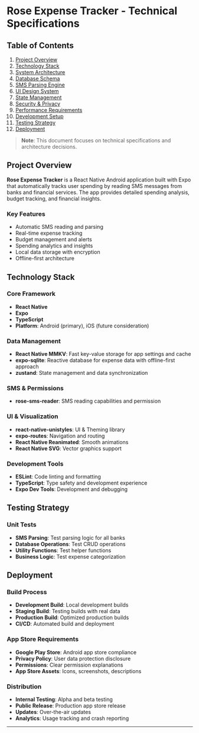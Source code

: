 # Rose Expense Tracker - Technical Specifications

## Table of Contents

1. [Project Overview](#project-overview)
2. [Technology Stack](#technology-stack)
3. [System Architecture](#system-architecture)
4. [Database Schema](#database-schema)
5. [SMS Parsing Engine](#sms-parsing-engine)
6. [UI Design System](#ui-design-system)
7. [State Management](#state-management)
8. [Security & Privacy](#security--privacy)
9. [Performance Requirements](#performance-requirements)
10. [Development Setup](#development-setup)
11. [Testing Strategy](#testing-strategy)
12. [Deployment](#deployment)

> **Note**: This document focuses on technical specifications and architecture decisions.

## Project Overview

**Rose Expense Tracker** is a React Native Android application built with Expo that automatically tracks user spending by reading SMS messages from banks and financial services. The app provides detailed spending analysis, budget tracking, and financial insights.

### Key Features

- Automatic SMS reading and parsing
- Real-time expense tracking
- Budget management and alerts
- Spending analytics and insights
- Local data storage with encryption
- Offline-first architecture

## Technology Stack

### Core Framework

- **React Native**
- **Expo**
- **TypeScript**
- **Platform**: Android (primary), iOS (future consideration)

### Data Management

- **React Native MMKV**: Fast key-value storage for app settings and cache
- **expo-sqlite**: Reactive database for expense data with offline-first approach
- **zustand**: State management and data synchronization

### SMS & Permissions

- **rose-sms-reader**: SMS reading capabilities and permission

### UI & Visualization

- **react-native-unistyles**: UI & Theming library
- **expo-routes**: Navigation and routing
- **React Native Reanimated**: Smooth animations
- **React Native SVG**: Vector graphics support

### Development Tools

- **ESLint**: Code linting and formatting
- **TypeScript**: Type safety and development experience
- **Expo Dev Tools**: Development and debugging

## Testing Strategy

### Unit Tests

- **SMS Parsing**: Test parsing logic for all banks
- **Database Operations**: Test CRUD operations
- **Utility Functions**: Test helper functions
- **Business Logic**: Test expense categorization

## Deployment

### Build Process

- **Development Build**: Local development builds
- **Staging Build**: Testing builds with real data
- **Production Build**: Optimized production builds
- **CI/CD**: Automated build and deployment

### App Store Requirements

- **Google Play Store**: Android app store compliance
- **Privacy Policy**: User data protection disclosure
- **Permissions**: Clear permission explanations
- **App Store Assets**: Icons, screenshots, descriptions

### Distribution

- **Internal Testing**: Alpha and beta testing
- **Public Release**: Production app store release
- **Updates**: Over-the-air updates
- **Analytics**: Usage tracking and crash reporting

---
